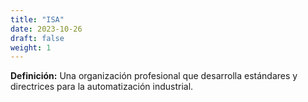 ```yaml
---
title: "ISA"
date: 2023-10-26
draft: false
weight: 1
---
```


**Definición:** Una organización profesional que desarrolla estándares y directrices para la automatización industrial.
